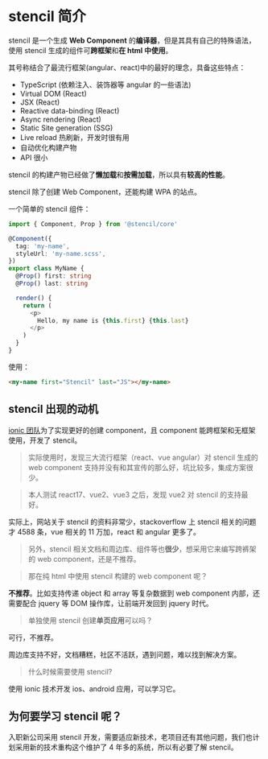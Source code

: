# stencil 简介

stencil 是一个生成 **Web Component** 的**编译器**，但是其具有自己的特殊语法，使用 stencil 生成的组件可**跨框架**和**在 html 中使用**。

其号称结合了最流行框架(angular、react)中的最好的理念，具备这些特点：

- TypeScript (依赖注入、装饰器等 angular 的一些语法)
- Virtual DOM (React)
- JSX (React)
- Reactive data-binding (React)
- Async rendering (React)
- Static Site generation (SSG)
- Live reload 热刷新，开发时很有用
- 自动优化构建产物
- API 很小

stencil 的构建产物已经做了**懒加载**和**按需加载**，所以具有**较高的性能**。

stencil 除了创建 Web Component，还能构建 WPA 的站点。

一个简单的 stencil 组件：

```ts
import { Component, Prop } from '@stencil/core'

@Component({
  tag: 'my-name',
  styleUrl: 'my-name.scss',
})
export class MyName {
  @Prop() first: string
  @Prop() last: string

  render() {
    return (
      <p>
        Hello, my name is {this.first} {this.last}
      </p>
    )
  }
}
```

使用：

```html
<my-name first="Stencil" last="JS"></my-name>
```

## stencil 出现的动机

[ionic 团队](https://ionicframework.com/)为了实现更好的创建 component，且 component 能跨框架和无框架使用，开发了 stencil。

> 实际使用时，发现三大流行框架（react、vue angular）对 stencil 生成的 web component 支持并没有和其宣传的那么好，坑比较多，集成方案很少。

> 本人测试 react17、vue2、vue3 之后，发现 vue2 对 stencil 的支持最好。

实际上，网站关于 stencil 的资料非常少，stackoverflow 上 stencil 相关的问题才 4588 条，vue 相关的 11 万加，react 和 angular 更多了。

> 另外，stencil 相关文档和周边库、组件等也**很少**，想采用它来编写跨裤架的 web component，还是不推荐。

> 那在纯 html 中使用 stencil 构建的 web component 呢？

**不推荐**。比如支持传递 object 和 array 等复杂数据到 web component 内部，还需要配合 jquery 等 DOM 操作库，让前端开发回到 jquery 时代。

> 单独使用 stencil 创建**单页应用**可以吗？

可行，不推荐。

周边库支持不好，文档糟糕，社区不活跃，遇到问题，难以找到解决方案。

> 什么时候需要使用 stencil?

使用 ionic 技术开发 ios、android 应用，可以学习它。

## 为何要学习 stencil 呢？

入职新公司采用 stencil 开发，需要适应新技术，老项目还有其他问题，我们也计划采用新的技术重构这个维护了 4 年多的系统，所以有必要了解 stencil。
